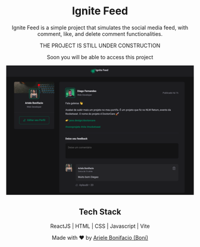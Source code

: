 <div align="center">
  <h1>Ignite Feed</h1>

Ignite Feed is a simple project that simulates the social media feed, with comment, like, and delete comment functionalities.

THE PROJECT IS STILL UNDER CONSTRUCTION

Soon you will be able to access this project
 
<img src="./ignite-feed.png" width="680px" >

## Tech Stack

ReactJS | HTML | CSS | Javascript | Vite

Made with :heart: by <a href="https://www.linkedin.com/in/ariele-bonifacio/" target="_blank">Ariele Bonifacio (Boni) </a>

</div>